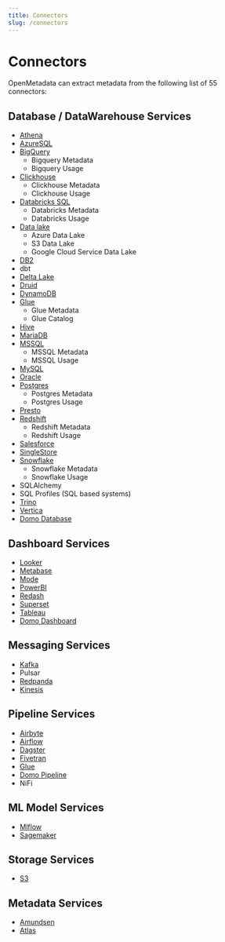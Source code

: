```yaml
---
title: Connectors
slug: /connectors
---
```


# Connectors

OpenMetadata can extract metadata from the following list of 55 connectors:

## Database / DataWarehouse Services

- [Athena](/connectors/database/athena)
- [AzureSQL](/connectors/database/azuresql)
- [BigQuery](/connectors/database/bigquery)
  - Bigquery Metadata
  - Bigquery Usage
- [Clickhouse](/connectors/database/clickhouse)
  - Clickhouse Metadata
  - Clickhouse Usage
- [Databricks SQL](/connectors/database/databricks)
  - Databricks Metadata
  - Databricks Usage
- [Data lake](/connectors/database/datalake)
  - Azure Data Lake
  - S3 Data Lake
  - Google Cloud Service Data Lake
- [DB2](/connectors/database/db2)
- dbt
- [Delta Lake](/connectors/database/deltalake)
- [Druid](/connectors/database/druid)
- [DynamoDB](/connectors/database/dynamodb)
- [Glue](/connectors/database/glue)
  - Glue Metadata
  - Glue Catalog
- [Hive](/connectors/database/hive)
- [MariaDB](/connectors/database/mariadb)
- [MSSQL](/connectors/database/mssql)
  - MSSQL Metadata
  - MSSQL Usage
- [MySQL](/connectors/database/mysql)
- [Oracle](/connectors/database/oracle)
- [Postgres](/connectors/database/postgres)
  - Postgres Metadata
  - Postgres Usage 
- [Presto](/connectors/database/presto)
- [Redshift](/connectors/database/redshift)
  - Redshift Metadata
  - Redshift Usage
- [Salesforce](/connectors/database/salesforce)
- [SingleStore](/connectors/database/singlestore)
- [Snowflake](/connectors/database/snowflake)
  - Snowflake Metadata
  - Snowflake Usage
- SQLAlchemy
- SQL Profiles (SQL based systems)
- [Trino](/connectors/database/trino)
- [Vertica](/connectors/database/vertica)
- [Domo Database](/connectors/database/domo-database)

## Dashboard Services

- [Looker](/connectors/dashboard/looker)
- [Metabase](/connectors/dashboard/metabase)
- [Mode](/connectors/dashboard/mode)
- [PowerBI](/connectors/dashboard/powerbi)
- [Redash](/connectors/dashboard/redash)
- [Superset](/connectors/dashboard/superset)
- [Tableau](/connectors/dashboard/tableau)
- [Domo Dashboard](/connectors/dashboard/domo-dashboard)

## Messaging Services

- [Kafka](/connectors/messaging/kafka)
- Pulsar
- [Redpanda](/connectors/messaging/redpanda)
- [Kinesis](/connectors/messaging/kinesis)


## Pipeline Services

- [Airbyte](/connectors/pipeline/airbyte)
- [Airflow](/connectors/pipeline/airflow)
- [Dagster](/connectors/pipeline/dagster)
- [Fivetran](/connectors/pipeline/fivetran)
- [Glue](/connectors/pipeline/glue-pipeline)
- [Domo Pipeline](/connectors/pipeline/domo-pipeline)
- NiFi

## ML Model Services

- [Mlflow](/connectors/ml-model/mlflow)
- [Sagemaker](/connectors/ml-model/sagemaker)

## Storage Services

- [S3](/connectors/storage/s3)

## Metadata Services

- [Amundsen](/connectors/metadata/amundsen)
- [Atlas](/connectors/metadata/atlas)
